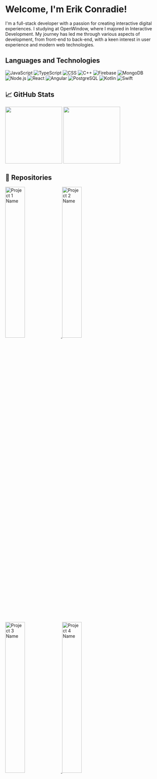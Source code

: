 # Welcome, I'm Erik Conradie!

I'm a full-stack developer with a passion for creating interactive digital experiences. I studying at OpenWindow, where I majored in Interactive Development. My journey has led me through various aspects of development, from front-end to back-end, with a keen interest in user experience and modern web technologies.

## Languages and Technologies

![JavaScript](https://img.shields.io/badge/-JavaScript-white?style=flat-square&logo=javascript)
![TypeScript](https://img.shields.io/badge/-TypeScript-007ACC?style=flat-square&logo=typescript)
![CSS](https://img.shields.io/badge/-CSS-1572B6?style=flat-square&logo=css3&logoColor=white)
![C++](https://img.shields.io/badge/-C++-00599C?style=flat-square&logo=cplusplus&logoColor=white)
![Firebase](https://img.shields.io/badge/-Firebase-FFCA28?style=flat-square&logo=firebase&logoColor=black)
![MongoDB](https://img.shields.io/badge/-MongoDB-47A248?style=flat-square&logo=mongodb&logoColor=white)
![Node.js](https://img.shields.io/badge/-Node.js-339933?style=flat-square&logo=nodedotjs&logoColor=white)
![React](https://img.shields.io/badge/-React-20232A?style=flat-square&logo=react&logoColor=61DAFB)
![Angular](https://img.shields.io/badge/-Angular-DD0031?style=flat-square&logo=angular&logoColor=white)
![PostgreSQL](https://img.shields.io/badge/-PostgreSQL-336791?style=flat-square&logo=postgresql&logoColor=white)
![Kotlin](https://img.shields.io/badge/-Kotlin-0095D5?style=flat-square&logo=kotlin&logoColor=white)
![Swift](https://img.shields.io/badge/-Swift-FA7343?style=flat-square&logo=swift&logoColor=white)

## 📈 GitHub Stats
<p align="left">
  <img src="https://github-readme-stats.vercel.app/api?username=EConradie&show_icons=true&theme=graywhite" height="180em" />
  <img src="https://github-readme-stats.vercel.app/api/top-langs/?username=EConradie&layout=compact&theme=graywhite" height="180em" />
</p>

## 📌 Repositories

<p align="left">
  <a href="https://github.com/EConradie/DV300_Term1_Project.git">
    <img alt="Project 1 Name" src="https://github.com/EConradie/ErikConradie/raw/main/assets/naturenook.png" width="35%" />
  </a>
  <a href="https://github.com/EConradie/DV300_Term2_Project.git">
    <img alt="Project 2 Name" src="https://github.com/EConradie/ErikConradie/raw/main/assets/bladel.png" width="35%" />
  </a>
</p>
<p align="left">
  <a href="https://github.com/DieterR97/Astro.git">
    <img alt="Project 3 Name" src="https://github.com/EConradie/ErikConradie/raw/main/assets/astro.png" width="35%" />
  </a>
  <a href="https://github.com/EConradie/DV300_Term4_Project.git">
    <img alt="Project 4 Name" src="https://github.com/EConradie/ErikConradie/raw/main/assets/terpreter.png" width="35%" />
  </a>
</p>




